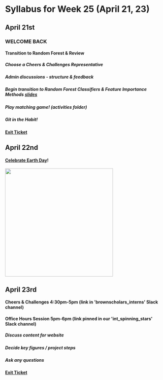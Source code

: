 # Syllabus for Week 25 (April 21, 23)



## April 21st
### WELCOME BACK
#### Transition to Random Forest & Review
##### Choose a Cheers & Challenges Representative
##### Admin discussions - structure & feedback
##### Begin transition to Random Forest Classifiers & Feature Importance Methods [slides](https://docs.google.com/presentation/d/1L3mSm64Xe_3RIaDRKcD-HqcIRJwZwK_m0ebqaLBHcYA/edit?usp=sharing)
##### Play matching game! (activities folder)
##### Git in the Habit!
#### [Exit Ticket](https://docs.google.com/forms/d/e/1FAIpQLSfftMKYctEGVfuiOdgorBKmERJeUBgbRL4rlHf1-kWgpKU_Tg/viewform?usp=sf_link)

## April 22nd
#### [Celebrate Earth Day](https://www.amnh.org/calendar/earthfest-2020)!

<div><div align="left" width=80px>
    <img src="https://160g7a3snajg2i1r662yjd5r-wpengine.netdna-ssl.com/wp-content/uploads/2020/02/Earth-Day-blue-2499-sq-1.png" width="350"">
</div></div>

## April 23rd
#### Cheers & Challenges 4:30pm-5pm (link in 'brownscholars_interns' Slack channel)
#### Office Hours Session 5pm-6pm (link pinned in our 'int_spinning_stars' Slack channel)
##### Discuss content for website
##### Decide key figures / project steps
##### Ask any questions
#### [Exit Ticket](https://docs.google.com/forms/d/e/1FAIpQLSfftMKYctEGVfuiOdgorBKmERJeUBgbRL4rlHf1-kWgpKU_Tg/viewform?usp=sf_link)
